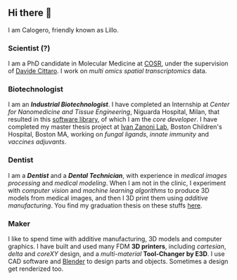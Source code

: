 ## Hi there 👋

I am Calogero, friendly known as Lillo.

### Scientist (?)
I am a PhD candidate in Molecular Medicine at [COSR](https://research.hsr.it/en/centers/omics-sciences.html), under the supervision of [Davide Cittaro](https://github.com/dawe).
I work on *multi omics spatial transcriptomics* data.

### Biotechnologist
I am an ***Industrial Biotechnologist***.
I have completed an Internship at *Center for Nanomedicine and Tissue Engineering*, Niguarda Hospital, Milan, that resulted in this [software library](https://github.com/lillux/morphoscanner), of which I am the *core developer*.
I have completed my master thesis project at [Ivan Zanoni Lab](https://www.zanonilab.com/), Boston Children's Hospital, Boston MA, working on *fungal ligands*, *innate immunity* and *vaccines adjuvants*.

### Dentist
I am a ***Dentist*** and a ***Dental Technician***, with experience in *medical images processing* and *medical modeling*.
When I am not in the clinic, I experiment with *computer vision* and *machine learning algorithms* to produce 3D models from medical images, and then I 3D print them using *additive manufacturing*. You find my graduation thesis on these stuffs [here](https://github.com/lillux/Technology-in-Dentistry).

### Maker
I like to spend time with additive manufacturing, 3D models and computer graphics. I have built and used many FDM **3D printers**, including *cartesian*, *delta* and *coreXY* design, and a *multi-material* **Tool-Changer by E3D**. I use CAD software and [Blender](https://www.blender.org/) to design parts and objects. Sometimes a design get renderized too.
